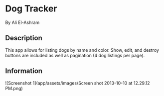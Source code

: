 # Dog Tracker

By Ali El-Ashram

## Description

This app allows for listing dogs by name and color. Show, edit, and destroy buttons are included as well as pagination (4 dog listings per page).

## Information

![Screenshot 1](app/assets/images/Screen shot 2013-10-10 at 12.29.12 PM.png)
